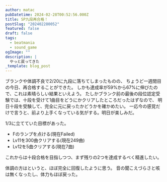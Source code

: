 ```yaml
---
author: matac
pubDatetime: 2024-02-28T00:52:56.000Z
title: SP九段再合格！
postSlug: "202402280052"
featured: false
draft: false
tags:
  - beatmania
  - sound_game
ogImage: ""
description: |
  やっと戻ってきた
_template: blog_post
---
```


ブランクや体調不良で2/20に九段に落ちてしまったものの、
ちょうど一週間目の今日、再合格することができた。
しかも達成率が59%から67%に伸びたので、これは素晴らしい結果といえよう。
たしかブランク前の最後の段位認定受験では、十段を受けて1曲目をどうにかクリアしたところだったはずなので、
明日十段を受験して、完全に元に戻ったかどうかを確かめたい。
一応今の感覚だけで言うと、前より上手くなっている気がする。明日が楽しみだ。

1/3に立てていた目標があった。

- Fのランプを点ける(現在Failed)
- Lv11を300曲クリアする(現在249曲)
- Lv12を5曲クリアする(現在7曲)

これからは十段合格を目指しつつ、まず残りの2つを達成するべく精進したい。

体調の方はというと、ほぼ完全に回復したように思う。
音の聞こえづらさと咳は無くなったし、体力もほぼ戻った。
